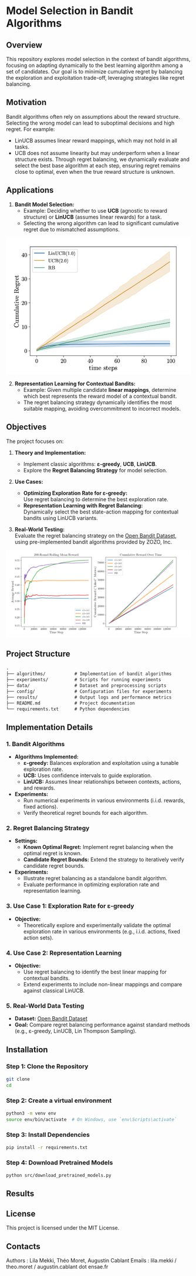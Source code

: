 # Model Selection in Bandit Algorithms

## Overview
This repository explores model selection in the context of bandit algorithms, focusing on adapting dynamically to the best learning algorithm among a set of candidates. Our goal is to minimize cumulative regret by balancing the exploration and exploitation trade-off, leveraging strategies like regret balancing.

## Motivation 
Bandit algorithms often rely on assumptions about the reward structure. Selecting the wrong model can lead to suboptimal decisions and high regret. For example:
- LinUCB assumes linear reward mappings, which may not hold in all tasks.
- UCB does not assume linearity but may underperform when a linear structure exists.
Through regret balancing, we dynamically evaluate and select the best base algorithm at each step, ensuring regret remains close to optimal, even when the true reward structure is unknown.

## Applications
1. **Bandit Model Selection:**  
   - Example: Deciding whether to use **UCB** (agnostic to reward structure) or **LinUCB** (assumes linear rewards) for a task.  
   - Selecting the wrong algorithm can lead to significant cumulative regret due to mismatched assumptions.  

<picture>
        <source media="(prefers-color-scheme: dark) srcset= "https://github.com/AugustinCablant/Advanced-ML/blob/main/pictures/UCB_RB.png">
        <source media="(prefers-color-scheme: light)" srcset="https://github.com/AugustinCablant/Advanced-ML/blob/main/pictures/UCB_RB.png">
        <img alt="UCB vs linUCB vs RB" src="https://github.com/AugustinCablant/Advanced-ML/blob/main/pictures/UCB_RB.png">
</picture>

2. **Representation Learning for Contextual Bandits:**  
   - Example: Given multiple candidate **linear mappings**, determine which best represents the reward model of a contextual bandit.  
   - The regret balancing strategy dynamically identifies the most suitable mapping, avoiding overcommitment to incorrect models.

## Objectives

The project focuses on:
1. **Theory and Implementation:**
   - Implement classic algorithms: **ε-greedy**, **UCB**, **LinUCB**.
   - Explore the **Regret Balancing Strategy** for model selection.

2. **Use Cases:**
   - **Optimizing Exploration Rate for ε-greedy:**  
     Use regret balancing to determine the best exploration rate.
   - **Representation Learning with Regret Balancing:**  
     Dynamically select the best state-action mapping for contextual bandits using LinUCB variants.

3. **Real-World Testing:**  
   Evaluate the regret balancing strategy on the [Open Bandit Dataset](https://github.com/st-tech/zr-obp), using pre-implemented bandit algorithms provided by ZOZO, Inc.


<picture>
        <source media="(prefers-color-scheme: dark) srcset= "https://github.com/AugustinCablant/Advanced-ML/blob/main/pictures/RealData.png">
        <source media="(prefers-color-scheme: light)" srcset="https://github.com/AugustinCablant/Advanced-ML/blob/main/pictures/RealData.png">
        <img alt="UCB vs linUCB vs RB" src="https://github.com/AugustinCablant/Advanced-ML/blob/main/pictures/RealData.png">
</picture>

## Project Structure
```plaintext
.
├── algorithms/           # Implementation of bandit algorithms
├── experiments/          # Scripts for running experiments
├── data/                 # Dataset and preprocessing scripts
├── config/               # Configuration files for experiments
├── results/              # Output logs and performance metrics
├── README.md             # Project documentation
└── requirements.txt      # Python dependencies

```

## Implementation Details

### 1. Bandit Algorithms
- **Algorithms Implemented:**
  - **ε-greedy:** Balances exploration and exploitation using a tunable exploration rate.
  - **UCB:** Uses confidence intervals to guide exploration.
  - **LinUCB:** Assumes linear relationships between contexts, actions, and rewards.
- **Experiments:**
  - Run numerical experiments in various environments (i.i.d. rewards, fixed actions).
  - Verify theoretical regret bounds for each algorithm.

### 2. Regret Balancing Strategy
- **Settings:**
  - **Known Optimal Regret:** Implement regret balancing when the optimal regret is known.
  - **Candidate Regret Bounds:** Extend the strategy to iteratively verify candidate regret bounds.
- **Experiments:**
  - Illustrate regret balancing as a standalone bandit algorithm.
  - Evaluate performance in optimizing exploration rate and representation learning.

### 3. Use Case 1: Exploration Rate for ε-greedy
- **Objective:**
  - Theoretically explore and experimentally validate the optimal exploration rate in various environments (e.g., i.i.d. actions, fixed action sets).

### 4. Use Case 2: Representation Learning
- **Objective:**
  - Use regret balancing to identify the best linear mapping for contextual bandits.
  - Extend experiments to include non-linear mappings and compare against classical LinUCB.

### 5. Real-World Data Testing
- **Dataset:** [Open Bandit Dataset](https://github.com/st-tech/zr-obp)
- **Goal:** Compare regret balancing performance against standard methods (e.g., ε-greedy, LinUCB, Lin Thompson Sampling).


## Installation 

### Step 1: Clone the Repository
 ```bash
git clone 
cd 
 ```

### Step 2: Create a virtual environment 
 ```bash
python3 -m venv env
source env/bin/activate  # On Windows, use `env\Scripts\activate`
 ```

### Step 3: Install Dependencies
 ```bash
pip install -r requirements.txt
 ```

### Step 4: Download Pretrained Models
 ```bash
python src/download_pretrained_models.py
 ```



## Results 

## License 
This project is licensed under the MIT License.

## Contacts 
Authors : Lila Mekki, Théo Moret, Augustin Cablant
Emails : lila.mekki / theo.moret / augustin.cablant dot ensae.fr
